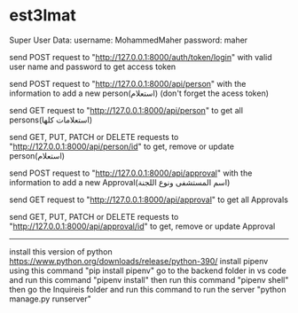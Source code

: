 # est3lmat

Super User Data:
username: MohammedMaher
password: maher

send POST request to "http://127.0.0.1:8000/auth/token/login" with valid user name and password to get access token

send POST request to "http://127.0.0.1:8000/api/person" with the information to add a new person(استعلام) (don't forget the acess token)

send GET request to "http://127.0.0.1:8000/api/person" to get all persons(استعلامات كلها)

send GET, PUT, PATCH or DELETE requests to "http://127.0.0.1:8000/api/person/id" to get, remove or update person(استعلام)

send POST request to "http://127.0.0.1:8000/api/approval" with the information to add a new Approval(اسم المستشفى ونوع اللجنة)

send GET request to "http://127.0.0.1:8000/api/approval" to get all Approvals

send GET, PUT, PATCH or DELETE requests to "http://127.0.0.1:8000/api/approval/id" to get, remove or update Approval

---

install this version of python https://www.python.org/downloads/release/python-390/
install pipenv using this command "pip install pipenv"
go to the backend folder in vs code and run this command "pipenv install"
then run this command "pipenv shell"
then go the Inquireis folder and run this command to run the server "python manage.py runserver"
